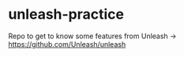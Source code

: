 # unleash-practice
Repo to get to know some features from Unleash -> https://github.com/Unleash/unleash
